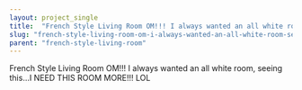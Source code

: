 ```yaml
---
layout: project_single
title:  "French Style Living Room OM!!! I always wanted an all white room, seeing this...I NEED THIS ROOM MORE!!! LOL"
slug: "french-style-living-room-om-i-always-wanted-an-all-white-room-seeing-thisi"
parent: "french-style-living-room"
---
```

French Style Living Room OM!!! I always wanted an all white room, seeing this...I NEED THIS ROOM MORE!!! LOL
